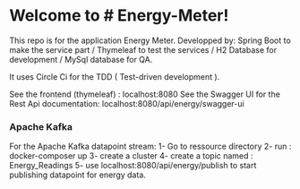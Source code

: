 # Welcome to # Energy-Meter!

This repo is for the application Energy Meter. Developped by: Spring Boot to make the service part / Thymeleaf to test the services / H2 Database for development / MySql database for QA. 

It uses Circle Ci for the TDD ( Test-driven development ). 

See the frontend (thymeleaf) : localhost:8080 
See the Swagger UI for the Rest Api documentation: localhost:8080/api/energy/swagger-ui


### Apache Kafka

For the Apache Kafka datapoint stream: 
1- Go to ressource directory 
2- run : docker-composer up 
3- create a cluster 
4- create a topic named : Energy_Readings 
5- use localhost:8080/api/energy/publish to start publishing datapoint for energy data.



